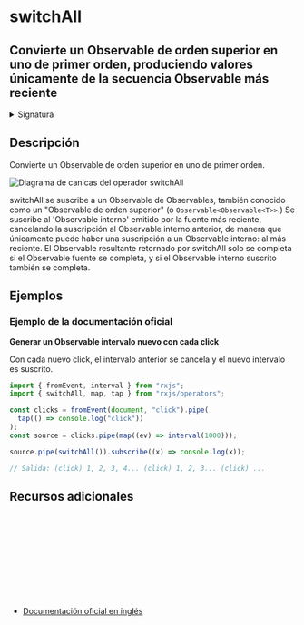 # switchAll

<h2 class="subtitle">Convierte un Observable de orden superior en uno de primer orden, produciendo valores únicamente de la secuencia Observable más reciente</h2>

<details>
<summary>Signatura</summary>

### Firma

`switchAll<T>(): OperatorFunction<ObservableInput<T>, T>`

### Parámetros

No recibe ningún parámetro.

### Retorna

`OperatorFunction<ObservableInput<T>, T>`

</details>

## Descripción

Convierte un Observable de orden superior en uno de primer orden.

<img src="assets/images/marble-diagrams/join-creation/switchAll.png" alt="Diagrama de canicas del operador switchAll">

switchAll se suscribe a un Observable de Observables, también conocido como un "Observable de orden superior" (o `Observable<Observable<T>>`.) Se suscribe al 'Observable interno' emitido por la fuente más reciente, cancelando la suscripción al Observable interno anterior, de manera que únicamente puede haber una suscripción a un Observable interno: al más reciente. El Observable resultante retornado por switchAll solo se completa si el Observable fuente se completa, y si el Observable interno suscrito también se completa.

## Ejemplos

### Ejemplo de la documentación oficial

**Generar un Observable intervalo nuevo con cada click**

Con cada nuevo click, el intervalo anterior se cancela y el nuevo intervalo es suscrito.

```javascript
import { fromEvent, interval } from "rxjs";
import { switchAll, map, tap } from "rxjs/operators";

const clicks = fromEvent(document, "click").pipe(
  tap(() => console.log("click"))
);
const source = clicks.pipe(map((ev) => interval(1000)));

source.pipe(switchAll()).subscribe((x) => console.log(x));

// Salida: (click) 1, 2, 3, 4... (click) 1, 2, 3... (click) ...
```

<div class="additional-section">

## Recursos adicionales

<a target="_blank" href="https://github.com/ReactiveX/rxjs/blob/master/src/internal/operators/switchAll.ts">
<svg>
  <use xlink:href="/assets/icons/source.svg#source-code"></use>
</svg>
</a>
</div>

- <a target="_blank" href="https://rxjs.dev/api/operators/switchAll">Documentación oficial en inglés</a>
